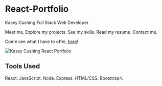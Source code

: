# React-Portfolio

Kasey Cushing
Full Stack Web Developer

Meet me. Explore my projects. See my skills. Read my resume. Contact me.

Come see what I have to offer, [here](https://portfolio-kcushing1.herokuapp.com/)!

![Kasey Cushing React Portfolio](./images/demos/react-portfolio.GIF)

## Tools Used

React. JavaScript. Node. Express. HTML/CSS. Bootstrap4.
